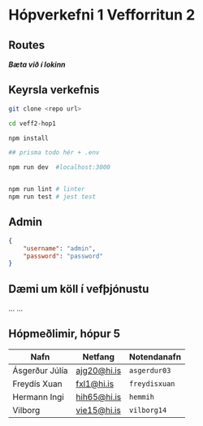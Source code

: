 # Hópverkefni 1 Vefforritun 2

## Routes

***Bæta við í lokinn***

## Keyrsla verkefnis
```bash
git clone <repo url>

cd veff2-hop1

npm install 

## prisma todo hér + .env

npm run dev  #localhost:3000


npm run lint # linter
npm run test # jest test

```

## Admin

```json
{
    "username": "admin",
    "password": "password"
}

```
## Dæmi um köll í vefþjónustu
...
...




## Hópmeðlimir, hópur 5
|Nafn |Netfang|Notendanafn|
|---|----|--|
|Ásgerður Júlía |ajg20@hi.is | `asgerdur03`| 
|Freydís Xuan|fxl1@hi.is|`freydisxuan`|
|Hermann Ingi|hih65@hi.is|`hemmih`|
|Vilborg|vie15@hi.is|`vilborg14`|